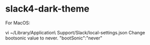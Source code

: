 # slack4-dark-theme

For MacOS:

vi ~/Library/Application\ Support/Slack/local-settings.json
Change bootsonic value to never. "bootSonic":"never"
